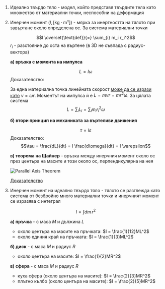 1. Идеално твърдо тяло - модел, който представя твърдите тела като множество от материални точки, неспособни на деформация

2. Инерчен момент ($I, [\text{kg}\cdot\text{m²}]$) - мярка за инертността на тялото при завъртане около определена ос. За система материални точки
	
	$$I \overset{\text{def}}{=} \sum_{i} m_i r_i^2$$
	$r_i$ - разстояние до оста на въртене (в 3D не съвпада с радиус-вектора)

	**а) връзка с момента на импулса**
	
	$$L = I\omega$$
	Доказателство:
	
	За една материална точка линейната скорост [може да се изрази като](6.%20Движение%20по%20произволна%20крива.md) $v = \omega r$. Моментът на импулса ѝ е $L = mvr = mr^2\omega$. За цялата система
	$$L = \sum_i L_i = \sum_i m_i r_i^2 \omega$$
	
	**б) втори принцип на механиката за въртеливи движения**
	
	$$\tau = I\varepsilon$$
	Доказателство:
	$$\tau = \frac{dL}{dt} = I \frac{d\omega}{dt} = I \varepsilon$$
	
	**в) теорема на Щайнер** - връзка между инерчния момент около ос през центъра на масите и този около ос, перпендикулярна на нея
	
	![Parallel Axis Theorem](Parallel%20Axis%20Theorem.jpg)
	
	[Доказателство](https://mihailkovachev.github.io/Physics/Newtonian%20Mechanics/Energetics/5.%20Rigid-Body%20Rotation.html)

3. Инерчен момент на идеално твърдо тяло - тялото се разглежда като система от безбройно много материални точки и инерчният момент се изразява с интеграл
	
	$$I = \int dm \, r^2$$
	
	**а) пръчка** - с маса $M$ и дължина $L$
	- около центъра на масите на пръчката: $I = \frac{1}{12}ML^2$
	- около единия край на пръчката: $I = \frac{1}{3}ML^2$
	
	**б) диск** - с маса $M$ и радиус $R$
	- около центъра на масите: $I = \frac{1}{2}MR^2$
	
	**в) сфера** - с маса $M$ и радиус $R$
	- куха сфера (около центъра на масите): $I = \frac{2}{3}MR^2$
	- плътно кълбо (около центъра на масите): $I = \frac{2}{5}MR^2$
